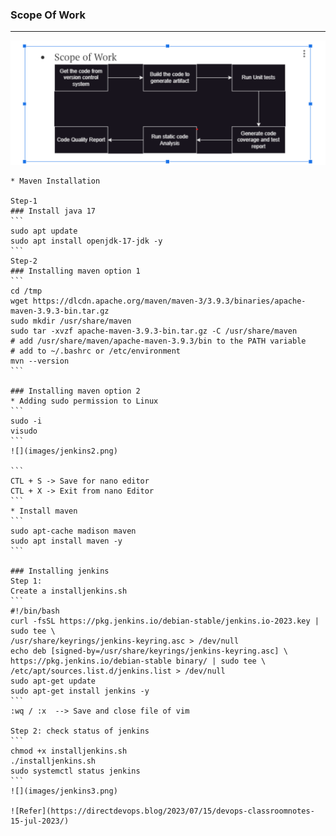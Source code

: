 ### Scope Of Work
---
![](images/jenkins1.png)

    * Maven Installation

    Step-1
    ### Install java 17
    ```
    sudo apt update
    sudo apt install openjdk-17-jdk -y
    ```
    Step-2
    ### Installing maven option 1
    ```
    cd /tmp
    wget https://dlcdn.apache.org/maven/maven-3/3.9.3/binaries/apache-maven-3.9.3-bin.tar.gz
    sudo mkdir /usr/share/maven
    sudo tar -xvzf apache-maven-3.9.3-bin.tar.gz -C /usr/share/maven
    # add /usr/share/maven/apache-maven-3.9.3/bin to the PATH variable
    # add to ~/.bashrc or /etc/environment
    mvn --version
    ```

    ### Installing maven option 2
    * Adding sudo permission to Linux
    ```
    sudo -i
    visudo
    ```
    ![](images/jenkins2.png)

    ```
    CTL + S -> Save for nano editor
    CTL + X -> Exit from nano Editor
    ```
    * Install maven
    ```
    sudo apt-cache madison maven
    sudo apt install maven -y
    ```

    ### Installing jenkins
    Step 1: 
    Create a installjenkins.sh
    ```
    #!/bin/bash
    curl -fsSL https://pkg.jenkins.io/debian-stable/jenkins.io-2023.key | sudo tee \
    /usr/share/keyrings/jenkins-keyring.asc > /dev/null
    echo deb [signed-by=/usr/share/keyrings/jenkins-keyring.asc] \
    https://pkg.jenkins.io/debian-stable binary/ | sudo tee \
    /etc/apt/sources.list.d/jenkins.list > /dev/null
    sudo apt-get update
    sudo apt-get install jenkins -y
    ```
    :wq / :x  --> Save and close file of vim

    Step 2: check status of jenkins
    ```
    chmod +x installjenkins.sh
    ./installjenkins.sh
    sudo systemctl status jenkins
    ```
    ![](images/jenkins3.png)

    ![Refer](https://directdevops.blog/2023/07/15/devops-classroomnotes-15-jul-2023/)



